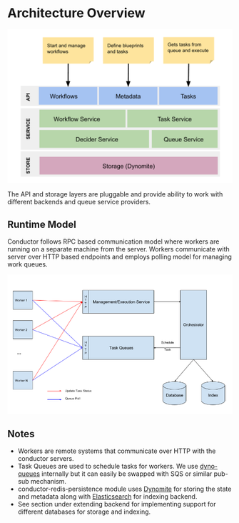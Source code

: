 # Architecture Overview

![Architecture diagram](conductor-architecture.png)

The API and storage layers are pluggable and provide ability to work with different backends and queue service providers.

## Runtime Model
Conductor follows RPC based communication model where workers are running on a separate machine from the server. Workers communicate with server over HTTP based endpoints and employs polling model for managing work queues.

![Runtime Model of Conductor](overview.png)

## Notes

* Workers are remote systems that communicate over HTTP with the conductor servers.
* Task Queues are used to schedule tasks for workers.  We use [dyno-queues][1] internally but it can easily be swapped with SQS or similar pub-sub mechanism.
* conductor-redis-persistence module uses [Dynomite][2] for storing the state and metadata along with [Elasticsearch][3] for indexing backend.
* See section under extending backend for implementing support for different databases for storage and indexing.

[1]: https://github.com/Netflix/dyno-queues
[2]: https://github.com/Netflix/dynomite
[3]: https://www.elastic.co
